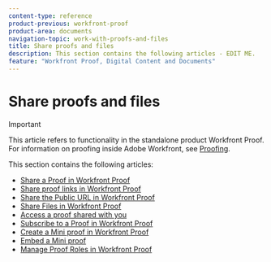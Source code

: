 ```yaml
---
content-type: reference
product-previous: workfront-proof
product-area: documents
navigation-topic: work-with-proofs-and-files
title: Share proofs and files
description: This section contains the following articles - EDIT ME.
feature: "Workfront Proof, Digital Content and Documents"
---
```


# Share proofs and files

>[!IMPORTANT]
>
>This article refers to functionality in the standalone product Workfront Proof. For information on proofing inside Adobe Workfront, see [Proofing](../../../review-and-approve-work/proofing/proofing.md).

This section contains the following articles:

* [Share a Proof in Workfront Proof](../../../workfront-proof/wp-work-proofsfiles/share-proofs-and-files/share-proof.md) 
* [Share proof links in Workfront Proof](../../../workfront-proof/wp-work-proofsfiles/share-proofs-and-files/share-proof-links.md) 
* [Share the Public URL in Workfront Proof](../../../workfront-proof/wp-work-proofsfiles/share-proofs-and-files/share-public-url.md) 
* [Share Files in Workfront Proof](../../../workfront-proof/wp-work-proofsfiles/share-proofs-and-files/share-files.md) 
* [Access a proof shared with you](../../../workfront-proof/wp-work-proofsfiles/share-proofs-and-files/access-proofs-shared-with-you.md) 
* [Subscribe to a Proof in Workfront Proof](../../../workfront-proof/wp-work-proofsfiles/share-proofs-and-files/subscribe-to-proof.md) 
* [Create a Mini proof in Workfront Proof](../../../workfront-proof/wp-work-proofsfiles/share-proofs-and-files/create-mini-proof.md) 
* [Embed a Mini proof](../../../workfront-proof/wp-work-proofsfiles/share-proofs-and-files/embed-mini-proof.md) 
* [Manage Proof Roles in Workfront Proof](../../../workfront-proof/wp-work-proofsfiles/share-proofs-and-files/manage-proof-roles.md)

